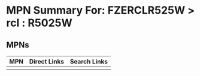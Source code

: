 



# MPN Summary For: FZERCLR525W > rcl : R5025W

## MPNs
  

|MPN|Direct Links|Search Links|
| :--- | :--- | :--- |
||||
